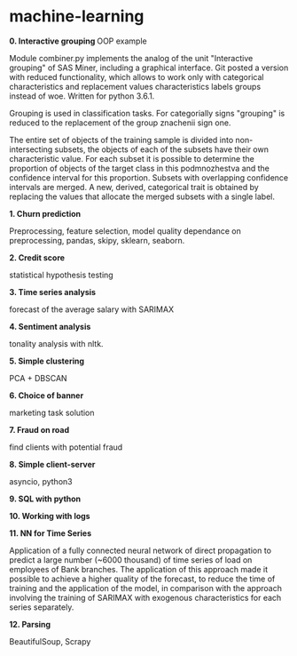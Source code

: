 # machine-learning
<b>0. Interactive grouping </b> OOP example 

Module combiner.py implements the analog of the unit "Interactive grouping" of SAS Miner, including a graphical interface. Git posted a version with reduced functionality, which allows to work only with categorical characteristics and replacement values characteristics labels groups instead of woe. Written for python 3.6.1.

Grouping is used in classification tasks. For categorially signs "grouping" is reduced to the replacement of the group znachenii sign one.

The entire set of objects of the training sample is divided into non-intersecting subsets, the objects of each of the subsets have their own characteristic value. For each subset it is possible to determine the proportion of objects of the target class in this podmnozhestva and the confidence interval for this proportion. Subsets with overlapping confidence intervals are merged. A new, derived, categorical trait is obtained by replacing the values that allocate the merged subsets with a single label.

<b>1. Churn prediction </b>  

Preprocessing, feature selection, model quality dependance on preprocessing, pandas, skipy, sklearn, seaborn. 

<b>2. Credit score </b>

statistical hypothesis testing

<b>3. Time series analysis </b>

forecast of the average salary with SARIMAX

<b>4. Sentiment analysis </b>

tonality analysis with nltk.

<b>5. Simple clustering </b>

PCA + DBSCAN

<b>6. Choice of banner </b>

marketing task solution

<b>7. Fraud on road </b>

find clients with potential fraud

<b>8. Simple client-server </b>

asyncio, python3

<b>9. SQL with python </b>

<b>10. Working with logs </b>

<b>11. NN for Time Series </b>

Application of a fully connected neural network of direct propagation to predict a large number (~6000 thousand) of time series of load on employees of Bank branches. The application of this approach made it possible to achieve a higher quality of the forecast, to reduce the time of training and the application of the model, in comparison with the approach involving the training of SARIMAX with exogenous characteristics for each series separately.

<b>12. Parsing </b>

BeautifulSoup, Scrapy
